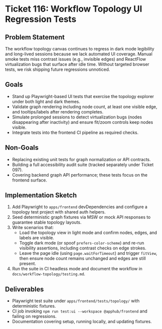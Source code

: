 # Ticket 116: Workflow Topology UI Regression Tests

## Problem Statement
The workflow topology canvas continues to regress in dark mode legibility and long-lived sessions because we lack automated UI coverage. Manual smoke tests miss contrast issues (e.g., invisible edges) and ReactFlow virtualization bugs that surface after idle time. Without targeted browser tests, we risk shipping future regressions unnoticed.

## Goals
- Stand up Playwright-based UI tests that exercise the topology explorer under both light and dark themes.
- Validate graph rendering including node count, at least one visible edge, and tooltips/labels after rendering completes.
- Simulate prolonged sessions to detect virtualization bugs (nodes disappearing after inactivity) and ensure fit/zoom controls keep nodes visible.
- Integrate tests into the frontend CI pipeline as required checks.

## Non-Goals
- Replacing existing unit tests for graph normalization or API contracts.
- Building a full accessibility audit suite (tracked separately under Ticket 097).
- Covering backend graph API performance; these tests focus on the frontend surface.

## Implementation Sketch
1. Add Playwright to `apps/frontend` devDependencies and configure a topology test project with shared auth helpers.
2. Seed deterministic graph fixtures via MSW or mock API responses to guarantee stable topology layouts.
3. Write scenarios that:
   - Load the topology view in light mode and confirm nodes, edges, and labels are visible.
   - Toggle dark mode (or spoof `prefers-color-scheme`) and re-run visibility assertions, including contrast checks on edge strokes.
   - Leave the page idle (using `page.waitForTimeout`) and trigger `fitView`, then ensure node count remains unchanged and edges are still present.
4. Run the suite in CI headless mode and document the workflow in `docs/workflow-topology/testing.md`.

## Deliverables
- Playwright test suite under `apps/frontend/tests/topology/` with deterministic fixtures.
- CI job invoking `npm run test:ui --workspace @apphub/frontend` and failing on regressions.
- Documentation covering setup, running locally, and updating fixtures.
